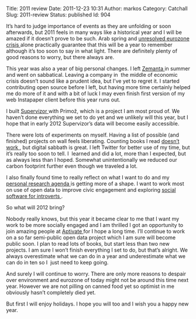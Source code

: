 Title: 2011 review
Date: 2011-12-23 10:31
Author: markos
Category: Catchall
Slug: 2011-review
Status: published
Id: 904

<div>
 <p>
  It’s hard to judge importance of events as they are unfolding or soon afterwards, but 2011 feels in many ways like a historical year and I will be amazed if it doesn’t prove to be such. Arab spring and
  <a href="http://www.bbc.co.uk/news/business-16290598">
   unresolved eurozone crisis
  </a>
  alone practically guarantee that this will be a year to remember although it’s too soon to say in what light. There are definitely plenty of good reasons to worry, but there always are.
 </p>
 <p>
  This year was also a year of big personal changes. I left
  <a href="http://www.zemanta.com/" title="Zemanta's homepage">
   Zemanta
  </a>
  in summer and went on sabbatical. Leaving a company in  the middle of economic crisis doesn’t sound like a prudent idea, but I’ve yet to regret it. I started contributing open source before I left, but having more time certainly helped me do more of it and with a bit of luck I may even finish first version of my web Instapaper client before this year runs out.
 </p>
 <p>
  I built
  <a href="http://supervizor.kpk-rs.si/" title="Supervizor's homepage">
   Supervizor
  </a>
  with Primož, which is a project I am most proud of. We haven’t done everything we set to do yet and we unlikely will this year, but I hope that in early 2012 Supervizor’s data will become easily accessible.
 </p>
 <p>
  There were lots of experiments on myself. Having a list of possible (and finished) projects on wall feels liberating. Counting books I read
  <a href="gamification-of-book-reading.html" title="My post on gamification of reading">
   doesn’t work
  </a>
  , but digital sabbath is great. I left Twitter for better use of my time, but it’s really too soon to tell. I  learned and did a lot, more than I expected, but as always less than I hoped. Somewhat unintentionally we reduced our carbon footprint further even though we traveled a lot.
 </p>
 <p>
  I also finally found time to really reflect on what I want to do and my
  <a href="http://codinginparadise.org/weblog/2007/08/creating-personal-research-agenda.html" title="Brad Neuberg's post on creating personal reasearch agenda">
   personal research agenda
  </a>
  is getting more of a shape. I want to work most on use of open data to improve civic engagement and exploring
  <a href="reading-sources.html" title="Link to definition in second annotation">
   social software for introverts
  </a>
  .
 </p>
 <p>
  So what will 2012 bring?
 </p>
 <p>
  Nobody really knows, but this year it became clear to me that I want my work to be more socially engaged and I am thrilled I got an opportunity to join amazing people at
  <a href="http://www.aptivate.org/" title="Aptivate's homepage">
   Aptivate
  </a>
  for I hope a long time. I’ll continue to work on a so far semi-public open data project which I am sure will become public soon. I plan to read lots of books, but start less than two new projects. I am sure I won’t finish everything I set to do, but that’s alright. We always overestimate what we can do in a year and underestimate what we can do in ten so I  just need to keep going.
 </p>
 <p>
  And surely I will continue to worry. There are only more reasons to despair over environment and eurozone of today might not be around this time next year. However we are not pilling on canned food yet so optimist in me obviously hasn’t completely died yet.
 </p>
 <p>
  But first I will enjoy holidays. I hope you will too and I wish you a happy new year.
 </p>
</div>
